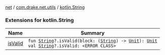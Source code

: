 [net](../../index.md) / [com.drake.net.utils](../index.md) / [kotlin.String](./index.md)

### Extensions for kotlin.String

| Name | Summary |
|---|---|
| [isValid](is-valid.md) | `fun `[`String`](https://kotlinlang.org/api/latest/jvm/stdlib/kotlin/-string/index.html)`?.isValid(block: (`[`String`](https://kotlinlang.org/api/latest/jvm/stdlib/kotlin/-string/index.html)`) -> `[`Unit`](https://kotlinlang.org/api/latest/jvm/stdlib/kotlin/-unit/index.html)`): `[`Unit`](https://kotlinlang.org/api/latest/jvm/stdlib/kotlin/-unit/index.html)<br>`val `[`String`](https://kotlinlang.org/api/latest/jvm/stdlib/kotlin/-string/index.html)`?.isValid: <ERROR CLASS>` |
